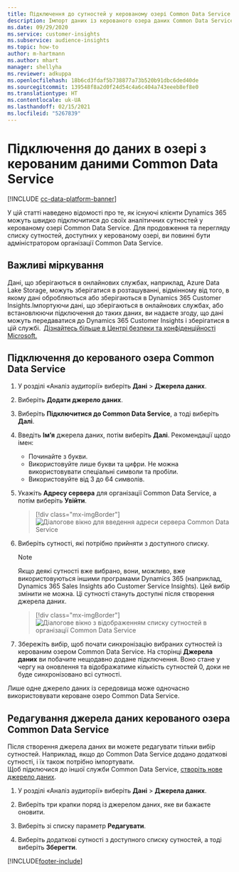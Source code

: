 ```yaml
---
title: Підключення до сутностей у керованому озері Common Data Service
description: Імпорт даних із керованого озера даних Common Data Service.
ms.date: 09/29/2020
ms.service: customer-insights
ms.subservice: audience-insights
ms.topic: how-to
author: m-hartmann
ms.author: mhart
manager: shellyha
ms.reviewer: adkuppa
ms.openlocfilehash: 18b6cd3fdaf5b738877a73b520b91dbc6ded40de
ms.sourcegitcommit: 139548f8a2d0f24d54c4a6c404a743eeeb8ef8e0
ms.translationtype: HT
ms.contentlocale: uk-UA
ms.lasthandoff: 02/15/2021
ms.locfileid: "5267839"
---
```

# <a name="connect-to-data-in-a-common-data-service-managed-data-lake"></a>Підключення до даних в озері з керованим даними Common Data Service

[!INCLUDE [cc-data-platform-banner](../includes/cc-data-platform-banner.md)]

У цій статті наведено відомості про те, як існуючі клієнти Dynamics 365 можуть швидко підключитися до своїх аналітичних сутностей у керованому озері Common Data Service. Для продовження та перегляду списку сутностей, доступних у керованому озері, ви повинні бути адміністратором організації Common Data Service.

## <a name="important-considerations"></a>Важливі міркування

Дані, що зберігаються в онлайнових службах, наприклад, Azure Data Lake Storage, можуть зберігатися в розташуванні, відмінному від того, в якому дані обробляються або зберігаються в Dynamics 365 Customer Insights.Імпортуючи дані, що зберігаються в онлайнових службах, або встановлюючи підключення до таких даних, ви надаєте згоду, що дані можуть передаватися до Dynamics 365 Customer Insights і зберігатися в цій службі.  [Дізнайтесь більше в Центрі безпеки та конфіденційності Microsoft.](https://www.microsoft.com/trust-center)

## <a name="connect-to-a-common-data-service-managed-lake"></a>Підключення до керованого озера Common Data Service

1. У розділі «Аналіз аудиторії» виберіть **Дані** > **Джерела даних**.

2. Виберіть **Додати джерело даних**.

3. Виберіть **Підключитися до Common Data Service**, а тоді виберіть **Далі**.

4. Введіть **Ім’я** джерела даних, потім виберіть **Далі**. Рекомендації щодо імен: 
   - Починайте з букви.
   - Використовуйте лише букви та цифри. Не можна використовувати спеціальні символи та пробіли.
   - Використовуйте від 3 до 64 символів.

5. Укажіть **Адресу сервера** для організації Common Data Service, а потім виберіть **Увійти**.

   > [!div class="mx-imgBorder"]
   > ![Діалогове вікно для введення адреси сервера Common Data Service](media/enter-CDS-org-details.png)

6. Виберіть сутності, які потрібно прийняти з доступного списку.    

   > [!NOTE]
   > Якщо деякі сутності вже вибрано, вони, можливо, вже використовуються іншими програмами Dynamics 365 (наприклад, Dynamics 365 Sales Insights або Customer Service Insights). Цей вибір змінити не можна. Ці сутності стануть доступні після створення джерела даних.

   > [!div class="mx-imgBorder"]
   > ![Діалогове вікно з відображенням списку сутностей в організації Common Data Service](media/select-analytical-entities.png)

7. Збережіть вибір, щоб почати синхронізацію вибраних сутностей із керованим озером Common Data Service. На сторінці **Джерела даних** ви побачите нещодавно додане підключення. Воно стане у чергу на оновлення та відображатиме кількість сутностей 0, доки не буде синхронізовано всі сутності.

Лише одне джерело даних із середовища може одночасно використовувати кероване озеро Common Data Service.

## <a name="edit-a-common-data-service-managed-lake-data-source"></a>Редагування джерела даних керованого озера Common Data Service

Після створення джерела даних ви можете редагувати тільки вибір сутностей. Наприклад, якщо до Common Data Service додано додаткові сутності, і їх також потрібно імпортувати.    
Щоб підключися до іншої служби Common Data Service, [створіть нове джерело даних](#connect-to-a-common-data-service-managed-lake).

1. У розділі «Аналіз аудиторії» виберіть **Дані** > **Джерела даних**.

2. Виберіть три крапки поряд із джерелом даних, яке ви бажаєте оновити.

3. Виберіть зі списку параметр **Редагувати**.

4. Виберіть додаткові сутності з доступного списку сутностей, а тоді виберіть **Зберегти**.


[!INCLUDE[footer-include](../includes/footer-banner.md)]